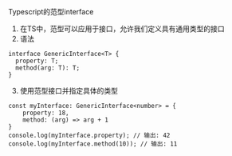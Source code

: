 Typescript的范型interface
1. 在TS中，范型可以应用于接口，允许我们定义具有通用类型的接口
2. 语法
```
interface GenericInterface<T> {
  property: T;
  method(arg: T): T;
}
```
3. 使用范型接口并指定具体的类型
```
const myInterface: GenericInterface<number> = {
    property: 18, 
    method: (arg) => arg + 1
}
console.log(myInterface.property); // 输出: 42
console.log(myInterface.method(10)); // 输出: 11
```